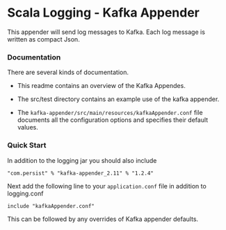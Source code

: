 # Scala Logging - Kafka Appender

This appender will send log messages to Kafka.
Each log message is written as compact Json.

### Documentation

 There are several kinds of documentation.

* This readme contains an overview of the Kafka Appendes.

* The src/test directory contains an example use 
of the kafka appender.

* The `kafka-appender/src/main/resources/kafkaAppender.conf` file documents all the configuration options and specifies
 their default values.

### Quick Start 

In addition to the logging jar you should also include

    "com.persist" % "kafka-appender_2.11" % "1.2.4"

Next add the following line to your `application.conf` file in
addition to logging.conf

    include "kafkaAppender.conf"

This can be followed by any overrides of Kafka appender defaults.






